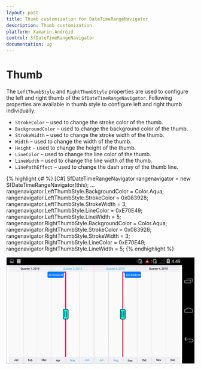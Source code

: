 ```yaml
---
layout: post
title: Thumb customization for DateTimeRangeNavigator
description: Thumb customization
platform: Xamarin.Android
control: SfDateTimeRangeNavigator
documentation: ug
---
```


# Thumb

The `LeftThumbStyle` and `RightThumbStyle` properties are used to configure the left and right thumb of the `SfDateTimeRangeNavigator`. Following properties are available in thumb style to configure left and right thumb individually. 

* `StrokeColor` – used to change the stroke color of the thumb.
* `BackgroundColor` – used to change the background color of the thumb.
* `StrokeWidth` – used to change the stroke width of the thumb.
* `Width` – used to change the width of the thumb.
* `Height` – used to change the height of the thumb.
* `LineColor` – used to change the line color of the thumb.
* `LineWidth` – used to change the line width of the thumb.
* `LinePathEffect` – used to change the dash array of the thumb line.

{% highlight c# %}
[C#]
SfDateTimeRangeNavigator rangenavigator = new SfDateTimeRangeNavigator(this);
...
rangenavigator.LeftThumbStyle.BackgroundColor = Color.Aqua;
rangenavigator.LeftThumbStyle.StrokeColor = 0x083928;
rangenavigator.LeftThumbStyle.StrokeWidth = 3;
rangenavigator.LeftThumbStyle.LineColor = 0xE70E49;
rangenavigator.LeftThumbStyle.LineWidth = 5;
rangenavigator.RightThumbStyle.BackgroundColor = Color.Aqua;
rangenavigator.RightThumbStyle.StrokeColor = 0x083928;
rangenavigator.RightThumbStyle.StrokeWidth = 3;
rangenavigator.RightThumbStyle.LineColor = 0xE70E49;
rangenavigator.RightThumbStyle.LineWidth = 5;
{% endhighlight %}

![](thumb_images/thumb_img1.png)


